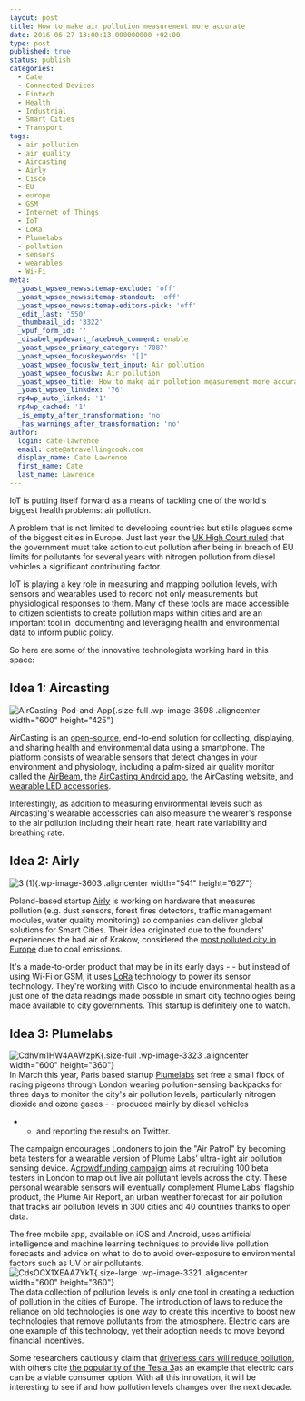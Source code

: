 ```yaml
---
layout: post
title: How to make air pollution measurement more accurate
date: 2016-06-27 13:00:13.000000000 +02:00
type: post
published: true
status: publish
categories:
  - Cate
  - Connected Devices
  - Fintech
  - Health
  - Industrial
  - Smart Cities
  - Transport
tags:
  - air pollution
  - air quality
  - Aircasting
  - Airly
  - Cisco
  - EU
  - europe
  - GSM
  - Internet of Things
  - IoT
  - LoRa
  - Plumelabs
  - pollution
  - sensors
  - wearables
  - Wi-Fi
meta:
  _yoast_wpseo_newssitemap-exclude: 'off'
  _yoast_wpseo_newssitemap-standout: 'off'
  _yoast_wpseo_newssitemap-editors-pick: 'off'
  _edit_last: '550'
  _thumbnail_id: '3322'
  _wpuf_form_id: ''
  _disabel_wpdevart_facebook_comment: enable
  _yoast_wpseo_primary_category: '7087'
  _yoast_wpseo_focuskeywords: "[]"
  _yoast_wpseo_focuskw_text_input: Air pollution
  _yoast_wpseo_focuskw: Air pollution
  _yoast_wpseo_title: How to make air pollution measurement more accurate
  _yoast_wpseo_linkdex: '76'
  rp4wp_auto_linked: '1'
  rp4wp_cached: '1'
  _is_empty_after_transformation: 'no'
  _has_warnings_after_transformation: 'no'
author:
  login: cate-lawrence
  email: cate@atravellingcook.com
  display_name: Cate Lawrence
  first_name: Cate
  last_name: Lawrence
---
```

IoT is putting itself forward as a means of tackling one of the world's
biggest health problems: air pollution.

A problem that is not limited to developing countries but stills plagues
some of the biggest cities in Europe. Just last year the [UK High Court
ruled](http://www.bbc.com/news/uk-35689427) that the government must
take action to cut pollution after being in breach of EU limits for
pollutants for several years with nitrogen pollution from diesel
vehicles a significant contributing factor.

IoT is playing a key role in measuring and mapping pollution levels,
with sensors and wearables used to record not only measurements but
physiological responses to them. Many of these tools are made accessible
to citizen scientists to create pollution maps within cities and are an
important tool in  documenting and leveraging health and environmental
data to inform public policy.

So here are some of the innovative technologists working hard in this
space:

Idea 1: Aircasting
------------------

![AirCasting-Pod-and-App](rw-import/AirCasting-Pod-and-App.jpg){.size-full
.wp-image-3598 .aligncenter width="600" height="425"}

AirCasting is an [open-source](https://github.com/habitatmap),
end-to-end solution for collecting, displaying, and sharing health and
environmental data using a smartphone. The platform consists of wearable
sensors that detect changes in your environment and physiology,
including a palm-sized air quality monitor called the
[AirBeam](http://www.takingspace.org/aircasting/airbeam/), the
[AirCasting Android
app](https://play.google.com/store/apps/details?id=pl.llp.aircasting&hl=en),
the AirCasting website, and [wearable LED
accessories](http://www.instructables.com/id/AirCasting-LiteBeam/).

Interestingly, as addition to measuring environmental levels such as
Aircasting's wearable accessories can also measure the wearer's response
to the air pollution including their heart rate, heart rate variability
and breathing rate.

Idea 2: Airly
-------------

![3
(1)](rw-import/3-1-259x300.jpg){.wp-image-3603
.aligncenter width="541" height="627"}

Poland-based startup [Airly](http://airly.pl/) is working on hardware
that measures pollution (e.g. dust sensors, forest fires detectors,
traffic management modules, water quality monitoring) so companies can
deliver global solutions for Smart Cities. Their idea originated due to
the founders' experiences the bad air of Krakow, considered the [most
polluted city in
Europe](http://energydesk.greenpeace.org/2015/06/25/polands-smog-crisis-europes-most-polluted-country-in-trouble-with-the-eu-but-wont-cut-coal-emissions/) due
to coal emissions.

It's a made-to-order product that may be in its early days - - but
instead of using Wi-Fi or GSM, it uses
[LoRa](https://www.lora-alliance.org/What-Is-LoRa/Technology) technology
to power its sensor technology. They're working with Cisco to include
environmental health as a just one of the data readings made possible in
smart city technologies being made available to city governments. This
startup is definitely one to watch.

Idea 3: Plumelabs
-----------------

![CdhVm1HW4AAWzpK](rw-import/CdhVm1HW4AAWzpK-1.jpg){.size-full
.wp-image-3323 .aligncenter width="600" height="360"}\
In March this year, Paris based
startup [Plumelabs](https://www.plumelabs.com/) set free a small flock
of racing pigeons through London wearing pollution-sensing backpacks for
three days to monitor the city's air pollution levels, particularly
nitrogen dioxide and ozone gases - - produced mainly by diesel vehicles
- - and reporting the results on Twitter.

The campaign encourages Londoners to join the "Air Patrol" by becoming
beta testers for a wearable version of Plume Labs’ ultra-light air
pollution sensing device. A[crowdfunding
campaign](http://www.crowdfunder.co.uk/crowdsource-air-pollution-in-london)
aims at recruiting 100 beta testers in London to map out live air
pollutant levels across the city. These personal wearable sensors will
eventually complement Plume Labs’ flagship product, the Plume Air
Report, an urban weather forecast for air pollution that tracks air
pollution levels in 300 cities and 40 countries thanks to open data.

The free mobile app, available on iOS and Android, uses artificial
intelligence and machine learning techniques to provide live pollution
forecasts and advice on what to do to avoid over-exposure to
environmental factors such as UV or air pollutants.\
![CdsOCX1XEAA7YkT](rw-import/CdsOCX1XEAA7YkT.jpg){.size-large
.wp-image-3321 .aligncenter width="600" height="360"}\
The data collection of pollution levels is only one tool in creating a
reduction of pollution in the cities of Europe. The introduction of laws
to reduce the reliance on old technologies is one way to create this
incentive to boost new technologies that remove pollutants from the
atmosphere. Electric cars are one example of this technology, yet their
adoption needs to move beyond financial incentives.

Some researchers cautiously claim that [driverless cars will reduce
pollution](http://www.scientificamerican.com/article/driverless-cars-may-slow-pollution/),
with others cite [the popularity of the Tesla
3](https://www.theguardian.com/money/2016/may/07/tesla-3-electric-car-affordable-worth-price)as
an example that electric cars can be a viable consumer option. With all
this innovation, it will be interesting to see if and how pollution
levels changes over the next decade.

